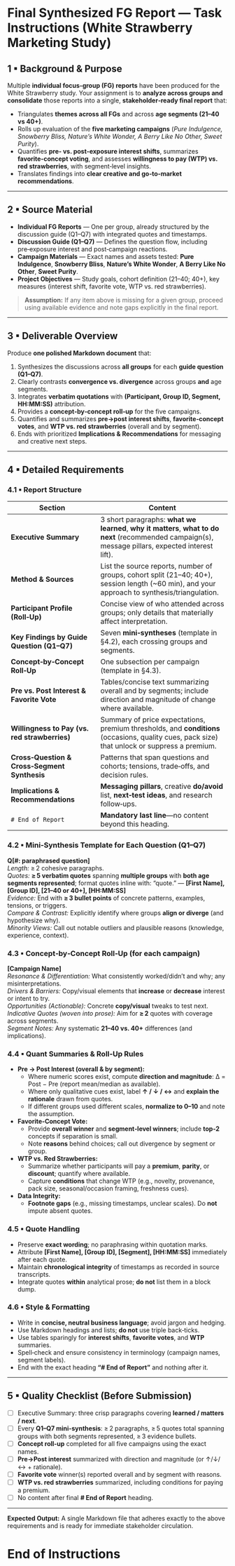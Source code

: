 # Final Synthesized FG Report — Task Instructions (White Strawberry Marketing Study)

## 1 ▪ Background & Purpose
Multiple **individual focus‑group (FG) reports** have been produced for the White Strawberry study. Your assignment is to **analyze across groups and consolidate** those reports into a single, **stakeholder‑ready final report** that:
- Triangulates **themes across all FGs** and across **age segments (21–40 vs 40+)**.
- Rolls up evaluation of the **five marketing campaigns** (*Pure Indulgence, Snowberry Bliss, Nature’s White Wonder, A Berry Like No Other, Sweet Purity*).
- Quantifies **pre‑ vs. post‑exposure interest shifts**, summarizes **favorite‑concept voting**, and assesses **willingness to pay (WTP) vs. red strawberries**, with segment‑level insights.
- Translates findings into **clear creative and go‑to‑market recommendations**.

---

## 2 ▪ Source Material
- **Individual FG Reports** — One per group, already structured by the discussion guide (Q1–Q7) with integrated quotes and timestamps.
- **Discussion Guide (Q1–Q7)** — Defines the question flow, including pre‑exposure interest and post‑campaign reactions.
- **Campaign Materials** — Exact names and assets tested: **Pure Indulgence**, **Snowberry Bliss**, **Nature’s White Wonder**, **A Berry Like No Other**, **Sweet Purity**.
- **Project Objectives** — Study goals, cohort definition (21–40; 40+), key measures (interest shift, favorite vote, WTP vs. red strawberries).

> **Assumption:** If any item above is missing for a given group, proceed using available evidence and note gaps explicitly in the final report.

---

## 3 ▪ Deliverable Overview
Produce **one polished Markdown document** that:
1) Synthesizes the discussions across **all groups** for each **guide question (Q1–Q7)**.  
2) Clearly contrasts **convergence vs. divergence** across groups **and** age segments.  
3) Integrates **verbatim quotations** with **(Participant, Group ID, Segment, HH:MM:SS)** attribution.  
4) Provides a **concept‑by‑concept roll‑up** for the five campaigns.  
5) Quantifies and summarizes **pre→post interest shifts**, **favorite‑concept votes**, and **WTP vs. red strawberries** (overall and by segment).  
6) Ends with prioritized **Implications & Recommendations** for messaging and creative next steps.

---

## 4 ▪ Detailed Requirements

### 4.1 ▪ Report Structure
| Section | Content |
|---|---|
| **Executive Summary** | 3 short paragraphs: **what we learned**, **why it matters**, **what to do next** (recommended campaign(s), message pillars, expected interest lift). |
| **Method & Sources** | List the source reports, number of groups, cohort split (21–40; 40+), session length (~60 min), and your approach to synthesis/triangulation. |
| **Participant Profile (Roll‑Up)** | Concise view of who attended across groups; only details that materially affect interpretation. |
| **Key Findings by Guide Question (Q1–Q7)** | Seven **mini‑syntheses** (template in §4.2), each crossing groups and segments. |
| **Concept‑by‑Concept Roll‑Up** | One subsection per campaign (template in §4.3). |
| **Pre vs. Post Interest & Favorite Vote** | Tables/concise text summarizing overall and by segments; include direction and magnitude of change where available. |
| **Willingness to Pay (vs. red strawberries)** | Summary of price expectations, premium thresholds, and **conditions** (occasions, quality cues, pack size) that unlock or suppress a premium. |
| **Cross‑Question & Cross‑Segment Synthesis** | Patterns that span questions and cohorts; tensions, trade‑offs, and decision rules. |
| **Implications & Recommendations** | **Messaging pillars**, creative **do/avoid** list, **next‑test ideas**, and research follow‑ups. |
| `# End of Report` | **Mandatory last line**—no content beyond this heading. |

### 4.2 ▪ Mini‑Synthesis Template for Each Question (Q1–Q7)
**Q[#: paraphrased question]**  
*Length:* ≥ 2 cohesive paragraphs.  
*Quotes:* **≥ 5 verbatim quotes** spanning **multiple groups** with **both age segments represented**; format quotes inline with: “quote.” — **[First Name], [Group ID], [21–40 or 40+], [HH:MM:SS]**  
*Evidence:* End with **≥ 3 bullet points** of concrete patterns, examples, tensions, or triggers.  
*Compare & Contrast:* Explicitly identify where groups **align or diverge** (and hypothesize why).  
*Minority Views:* Call out notable outliers and plausible reasons (knowledge, experience, context).

### 4.3 ▪ Concept‑by‑Concept Roll‑Up (for each campaign)
**[Campaign Name]**  
*Resonance & Differentiation:* What consistently worked/didn’t and why; any misinterpretations.  
*Drivers & Barriers:* Copy/visual elements that **increase** or **decrease** interest or intent to try.  
*Opportunities (Actionable):* Concrete **copy/visual** tweaks to test next.  
*Indicative Quotes (woven into prose):* Aim for **≥ 2** quotes with coverage across segments.  
*Segment Notes:* Any systematic **21–40 vs. 40+** differences (and implications).

### 4.4 ▪ Quant Summaries & Roll‑Up Rules
- **Pre → Post Interest (overall & by segment):**  
  - Where numeric scores exist, compute **direction and magnitude**: Δ = Post − Pre (report mean/median as available).  
  - Where only qualitative cues exist, label **↑ / ↓ / ↔** and **explain the rationale** drawn from quotes.  
  - If different groups used different scales, **normalize to 0–10** and note the assumption.
- **Favorite‑Concept Vote:**  
  - Provide **overall winner** and **segment‑level winners**; include **top‑2** concepts if separation is small.  
  - Note **reasons** behind choices; call out divergence by segment or group.
- **WTP vs. Red Strawberries:**  
  - Summarize whether participants will pay a **premium**, **parity**, or **discount**; quantify where available.  
  - Capture **conditions** that change WTP (e.g., novelty, provenance, pack size, seasonal/occasion framing, freshness cues).  
- **Data Integrity:**  
  - **Footnote gaps** (e.g., missing timestamps, unclear scales). Do **not** impute absent quotes.

### 4.5 ▪ Quote Handling
- Preserve **exact wording**; no paraphrasing within quotation marks.  
- Attribute **[First Name], [Group ID], [Segment], [HH:MM:SS]** immediately after each quote.  
- Maintain **chronological integrity** of timestamps as recorded in source transcripts.  
- Integrate quotes **within** analytical prose; **do not** list them in a block dump.

### 4.6 ▪ Style & Formatting
- Write in **concise, neutral business language**; avoid jargon and hedging.  
- Use Markdown headings and lists; **do not** use triple back‑ticks.  
- Use tables sparingly for **interest shifts**, **favorite votes**, and **WTP** summaries.  
- Spell‑check and ensure consistency in terminology (campaign names, segment labels).  
- End with the exact heading **“# End of Report”** and nothing after it.

---

## 5 ▪ Quality Checklist (Before Submission)
- [ ] Executive Summary: three crisp paragraphs covering **learned / matters / next**.  
- [ ] Every **Q1–Q7 mini‑synthesis**: ≥ 2 paragraphs, ≥ 5 quotes total spanning groups with both segments represented, ≥ 3 evidence bullets.  
- [ ] **Concept roll‑up** completed for all five campaigns using the exact names.  
- [ ] **Pre→Post interest** summarized with direction and magnitude (or ↑/↓/↔ + rationale).  
- [ ] **Favorite vote** winner(s) reported overall and by segment with reasons.  
- [ ] **WTP vs. red strawberries** summarized, including conditions for paying a premium.  
- [ ] No content after final **# End of Report** heading.

---

**Expected Output:** A single Markdown file that adheres exactly to the above requirements and is ready for immediate stakeholder circulation.

# End of Instructions
